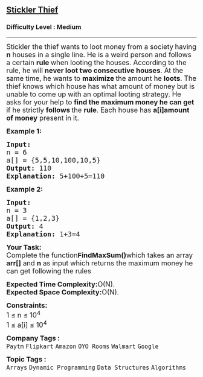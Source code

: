 <h2><a href="https://practice.geeksforgeeks.org/problems/stickler-theif-1587115621/1?utm_source=gfg&utm_medium=article&utm_campaign=bottom_sticky_on_article">Stickler Thief</a></h2><h3>Difficulty Level : Medium</h3><hr><div class="problems_problem_content__Xm_eO"><p><span style="font-size:18px">Stickler</span><span style="font-size:18px"> the thief wants to loot money from a society<strong> </strong>having<strong> n</strong> houses in a single line. He is a weird person and follows a certain <strong>rule </strong>when looting the houses. According to the rule, he will <strong>never loot two consecutive houses</strong>. At the same time, he wants to <strong>maximize </strong>the amount he <strong>loots</strong>. The thief knows which house has what amount of money but is unable to come up with an optimal looting strategy. He asks for your help to <strong>find the maximum money he can get</strong> if he strictly <strong>follows </strong>the <strong>rule</strong>. Each house has </span><strong><span style="font-size:18px">a[i]</span></strong><span style="font-size:18px"><strong>amount of money</strong> present in it.</span></p>

<p><span style="font-size:18px"><strong>Example 1:</strong></span></p>

<pre><span style="font-size:18px"><strong>Input:
</strong>n = 6
a[] = {5,5,10,100,10,5}
<strong>Output: </strong>110
<strong>Explanation: </strong>5+100+5=110</span></pre>

<p><span style="font-size:18px"><strong>Example 2:</strong></span></p>

<pre><span style="font-size:18px"><strong>Input:
</strong>n = 3
a[] = {1,2,3}
<strong>Output: </strong>4
<strong>Explanation: </strong>1+3=4</span></pre>

<p><span style="font-size:18px"><strong>Your Task:</strong><br>
Complete the function<strong>FindMaxSum()</strong>which takes an array <strong>arr[]</strong> and <strong>n</strong> as input which returns the maximum money he can get following the rules</span></p>

<p><span style="font-size:18px"><strong>Expected Time Complexity:</strong>O(N).<br>
<strong>Expected Space Complexity:</strong>O(N).</span></p>

<p><span style="font-size:18px"><strong>Constraints:</strong><br>
1 ≤ n ≤ 10<sup>4</sup><br>
1 ≤ a[i] ≤ 10<sup>4</sup></span></p>
</div><p><span style=font-size:18px><strong>Company Tags : </strong><br><code>Paytm</code>&nbsp;<code>Flipkart</code>&nbsp;<code>Amazon</code>&nbsp;<code>OYO Rooms</code>&nbsp;<code>Walmart</code>&nbsp;<code>Google</code>&nbsp;<br><p><span style=font-size:18px><strong>Topic Tags : </strong><br><code>Arrays</code>&nbsp;<code>Dynamic Programming</code>&nbsp;<code>Data Structures</code>&nbsp;<code>Algorithms</code>&nbsp;